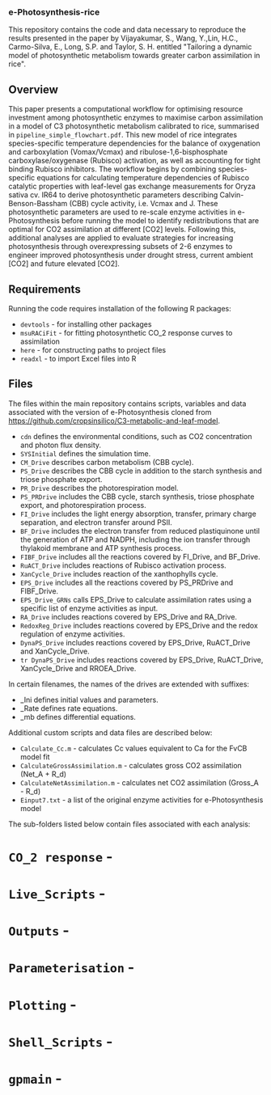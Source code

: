 ### e-Photosynthesis-rice
This repository contains the code and data necessary to reproduce the results presented in the paper by Vijayakumar, S., Wang, Y.,Lin, H.C., Carmo-Silva, E., Long, S.P. and Taylor, S. H. entitled "Tailoring a dynamic model of photosynthetic metabolism towards greater carbon assimilation in rice".

## Overview
This paper presents a computational workflow for optimising resource investment among photosynthetic enzymes to maximise carbon assimilation in a model of C3 photosynthetic metabolism calibrated to rice, summarised in `pipeline_simple_flowchart.pdf`.
This new model of rice integrates species-specific temperature dependencies for the balance of oxygenation and carboxylation (Vomax/Vcmax) and ribulose-1,6-bisphosphate carboxylase/oxygenase (Rubisco) activation, as well as accounting for tight binding Rubisco inhibitors.
The workflow begins by combining species-specific equations for calculating temperature dependencies of Rubisco catalytic properties with leaf-level gas exchange measurements for Oryza sativa cv. IR64 to derive photosynthetic parameters describing Calvin-Benson-Bassham (CBB) cycle activity, i.e. Vcmax and J. 
These photosynthetic parameters are used to re-scale enzyme activities in e-Photosynthesis before running the model to identify redistributions that are optimal for CO2 assimilation at different [CO2] levels. Following this, additional analyses are applied to evaluate strategies for increasing photosynthesis through overexpressing subsets of 2-6 enzymes to engineer improved photosynthesis under drought stress, current ambient [CO2] and future elevated [CO2].

## Requirements
Running the code requires installation of the following R packages:
- `devtools` - for installing other packages
- `msuRACiFit` - for fitting photosynthetic CO_2 response curves to assimilation 
- `here` - for constructing paths to project files
- `readxl` - to import Excel files into R

## Files
The files within the main repository contains scripts, variables and data associated with the version of e-Photosynthesis cloned from https://github.com/cropsinsilico/C3-metabolic-and-leaf-model.
- `cdn` defines the environmental conditions, such as CO2 concentration and photon flux density.
- `SYSInitial` defines the simulation time.
- `CM_Drive` describes carbon metabolism (CBB cycle).
- `PS_Drive` describes the CBB cycle in addition to the starch synthesis and triose phosphate export. 
- `PR_Drive` describes the photorespiration model. 
- `PS_PRDrive` includes the CBB cycle, starch synthesis, triose phosphate export, and photorespiration process. 
- `FI_Drive` includes the light energy absorption, transfer, primary charge separation, and electron transfer around PSII. 
- `BF_Drive` includes the electron transfer from reduced plastiquinone until the generation of ATP and NADPH, including the ion transfer through thylakoid membrane and ATP synthesis process. 
- `FIBF_Drive` includes all the reactions covered by FI_Drive, and BF_Drive. 
- `RuACT_Drive` includes reactions of Rubisco activation process. 
- `XanCycle_Drive` includes reaction of the xanthophylls cycle. 
- `EPS_Drive` includes all the reactions covered by PS_PRDrive and FIBF_Drive.
- `EPS_Drive_GRNs` calls EPS_Drive to calculate assimilation rates using a specific list of enzyme activities as input.
- `RA_Drive` includes reactions covered by EPS_Drive and RA_Drive. 
- `RedoxReg_Drive` includes reactions covered by EPS_Drive and the redox regulation of enzyme activities. 
- `DynaPS_Drive` includes reactions covered by EPS_Drive, RuACT_Drive and XanCycle_Drive.
- `tr DynaPS_Drive` includes reactions covered by EPS_Drive, RuACT_Drive, XanCycle_Drive and RROEA_Drive.

In certain filenames, the names of the drives are extended with suffixes:
- _Ini defines initial values and parameters.
- _Rate defines rate equations.
- _mb defines differential equations.

Additional custom scripts and data files are described below:
- `Calculate_Cc.m` - calculates Cc values equivalent to Ca for the FvCB model fit
- `CalculateGrossAssimilation.m` - calculates gross CO2 assimilation (Net_A + R_d)
- `CalculateNetAssimilation.m` - calculates net CO2 assimilation (Gross_A - R_d)
- `Einput7.txt` - a list of the original enzyme activities for e-Photosynthesis model

The sub-folders listed below contain files associated with each analysis:
# `CO_2 response` - 
# `Live_Scripts` - 
# `Outputs` - 
# `Parameterisation` - 
# `Plotting` - 
# `Shell_Scripts` -
# `gpmain` - 
